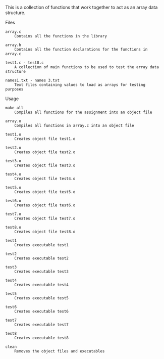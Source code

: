 This is a collection of functions that work together to act as an array data structure.

Files

    array.c
        Contains all the functions in the library
        
    array.h
        Contains all the function declarations for the functions in array.c
        
    test1.c - test8.c
        A collection of main functions to be used to test the array data structure
        
    names1.txt - names 3.txt
        Text files containing values to load as arrays for testing purposes

Usage

    make all
        Compiles all functions for the assignment into an object file
        
    array.o
        Compiles all functions in array.c into an object file
        
    test1.o
        Creates object file test1.o
        
    test2.o
        Creates object file test2.o
        
    test3.o
        Creates object file test3.o
        
    test4.o
        Creates object file test4.o
        
    test5.o
        Creates object file test5.o
        
    test6.o
        Creates object file test6.o
        
    test7.o
        Creates object file test7.o
        
    test8.o
        Creates object file test8.o
        
    test1
        Creates executable test1
        
    test2
        Creates executable test2
        
    test3
        Creates executable test3
        
    test4
        Creates executable test4
        
    test5
        Creates executable test5
        
    test6
        Creates executable test6
        
    test7
        Creates executable test7
        
    test8
        Creates executable test8
        
    clean
        Removes the object files and executables
